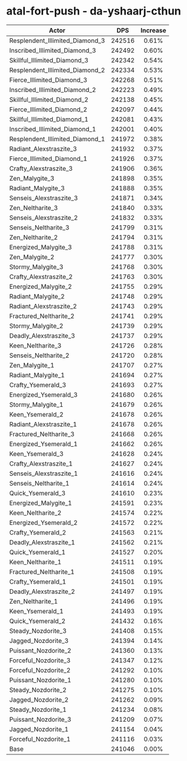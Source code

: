 # atal-fort-push - da-yshaarj-cthun
| Actor | DPS | Increase |
|---|:---:|:---:|
|Resplendent_Illimited_Diamond_3|242516|0.61%|
|Inscribed_Illimited_Diamond_3|242492|0.60%|
|Skillful_Illimited_Diamond_3|242342|0.54%|
|Resplendent_Illimited_Diamond_2|242334|0.53%|
|Fierce_Illimited_Diamond_3|242268|0.51%|
|Inscribed_Illimited_Diamond_2|242223|0.49%|
|Skillful_Illimited_Diamond_2|242138|0.45%|
|Fierce_Illimited_Diamond_2|242097|0.44%|
|Skillful_Illimited_Diamond_1|242081|0.43%|
|Inscribed_Illimited_Diamond_1|242001|0.40%|
|Resplendent_Illimited_Diamond_1|241972|0.38%|
|Radiant_Alexstraszite_3|241932|0.37%|
|Fierce_Illimited_Diamond_1|241926|0.37%|
|Crafty_Alexstraszite_3|241906|0.36%|
|Zen_Malygite_3|241898|0.35%|
|Radiant_Malygite_3|241888|0.35%|
|Senseis_Alexstraszite_3|241871|0.34%|
|Zen_Neltharite_3|241840|0.33%|
|Senseis_Alexstraszite_2|241832|0.33%|
|Senseis_Neltharite_3|241799|0.31%|
|Zen_Neltharite_2|241794|0.31%|
|Energized_Malygite_3|241788|0.31%|
|Zen_Malygite_2|241777|0.30%|
|Stormy_Malygite_3|241768|0.30%|
|Crafty_Alexstraszite_2|241763|0.30%|
|Energized_Malygite_2|241755|0.29%|
|Radiant_Malygite_2|241748|0.29%|
|Radiant_Alexstraszite_2|241743|0.29%|
|Fractured_Neltharite_2|241741|0.29%|
|Stormy_Malygite_2|241739|0.29%|
|Deadly_Alexstraszite_3|241737|0.29%|
|Keen_Neltharite_3|241726|0.28%|
|Senseis_Neltharite_2|241720|0.28%|
|Zen_Malygite_1|241707|0.27%|
|Radiant_Malygite_1|241694|0.27%|
|Crafty_Ysemerald_3|241693|0.27%|
|Energized_Ysemerald_3|241680|0.26%|
|Stormy_Malygite_1|241679|0.26%|
|Keen_Ysemerald_2|241678|0.26%|
|Radiant_Alexstraszite_1|241678|0.26%|
|Fractured_Neltharite_3|241668|0.26%|
|Energized_Ysemerald_1|241662|0.26%|
|Keen_Ysemerald_3|241628|0.24%|
|Crafty_Alexstraszite_1|241627|0.24%|
|Senseis_Alexstraszite_1|241616|0.24%|
|Senseis_Neltharite_1|241614|0.24%|
|Quick_Ysemerald_3|241610|0.23%|
|Energized_Malygite_1|241591|0.23%|
|Keen_Neltharite_2|241574|0.22%|
|Energized_Ysemerald_2|241572|0.22%|
|Crafty_Ysemerald_2|241563|0.21%|
|Deadly_Alexstraszite_1|241562|0.21%|
|Quick_Ysemerald_1|241527|0.20%|
|Keen_Neltharite_1|241511|0.19%|
|Fractured_Neltharite_1|241508|0.19%|
|Crafty_Ysemerald_1|241501|0.19%|
|Deadly_Alexstraszite_2|241497|0.19%|
|Zen_Neltharite_1|241496|0.19%|
|Keen_Ysemerald_1|241493|0.19%|
|Quick_Ysemerald_2|241432|0.16%|
|Steady_Nozdorite_3|241408|0.15%|
|Jagged_Nozdorite_3|241394|0.14%|
|Puissant_Nozdorite_2|241360|0.13%|
|Forceful_Nozdorite_3|241347|0.12%|
|Forceful_Nozdorite_2|241292|0.10%|
|Puissant_Nozdorite_1|241280|0.10%|
|Steady_Nozdorite_2|241275|0.10%|
|Jagged_Nozdorite_2|241262|0.09%|
|Steady_Nozdorite_1|241234|0.08%|
|Puissant_Nozdorite_3|241209|0.07%|
|Jagged_Nozdorite_1|241154|0.04%|
|Forceful_Nozdorite_1|241116|0.03%|
|Base|241046|0.00%|

